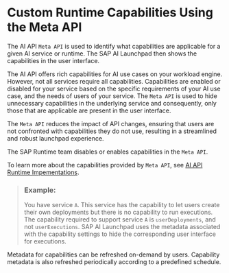 <!-- loioac3d92b6fe604ede99a382be5b1008e5 -->

# Custom Runtime Capabilities Using the Meta API

The AI API `Meta API` is used to identify what capabilities are applicable for a given AI service or runtime. The SAP AI Launchpad then shows the capabilities in the user interface.

The AI API offers rich capabilities for AI use cases on your workload engine. However, not all services require all capabilities. Capabilities are enabled or disabled for your service based on the specific requirements of your AI use case, and the needs of users of your service. The `Meta API` is used to hide unnecessary capabilities in the underlying service and consequently, only those that are applicable are present in the user interface.

The `Meta API` reduces the impact of API changes, ensuring that users are not confronted with capabilities they do not use, resulting in a streamlined and robust launchpad experience.

The SAP Runtime team disables or enables capabilities in the `Meta API`.

To learn more about the capabilities provided by `Meta API`, see [AI API Runtime Impementations](https://help.sap.com/docs/AI_CORE/52b4adb30e6744709d6226d2b0659dea/dbacc5fee07c4e43a656f5d1203654c7.html).

> ### Example:  
> You have service `A`. This service has the capability to let users create their own deployments but there is no capability to run executions. The capability required to support service `A` is `userDeployments`, and not `userExecutions`. SAP AI Launchpad uses the metadata associated with the capability settings to hide the corresponding user interface for executions.

Metadata for capabilities can be refreshed on-demand by users. Capability metadata is also refreshed periodically according to a predefined schedule.

